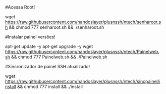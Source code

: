 #Acessa Root!

wget https://raw.githubusercontent.com/nandoslayer/plusnssh/ntech/senharoot.sh && chmod 777 senharoot.sh && ./senharoot.sh

#Instalar painel versões!

apt-get update -y apt-get upgrade -y wget https://raw.githubusercontent.com/nandoslayer/plusnssh/ntech/Painelweb.sh && chmod 777 Painelweb.sh && ./Painelweb.sh

#Sincronizador de painel SSH atualizado!

wget https://raw.githubusercontent.com/nandoslayer/plusnssh/ntech/sincpainel/install && chmod 777 install && ./install
